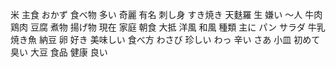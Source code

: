 米
主食
おかず
食べ物
多い
奇麗
有名
刺し身
すき焼き
天麩羅
生
嫌い
〜人
牛肉
鶏肉
豆腐
煮物
揚げ物
現在
家庭
朝食
大抵
洋風
和風
種類
主に
パン
サラダ
牛乳
焼き魚
納豆
卵
好き
美味しい
食べ方
わさび
珍しい
わっ
辛い
さあ
小皿
初めて
臭い
大豆
食品
健康
良い